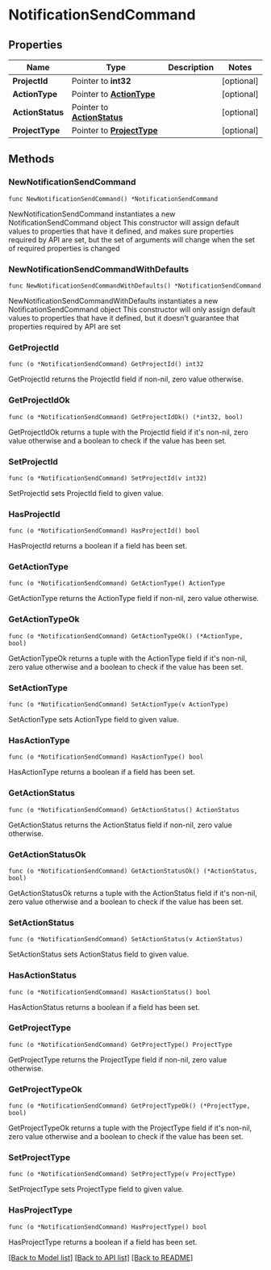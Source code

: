 # NotificationSendCommand

## Properties

Name | Type | Description | Notes
------------ | ------------- | ------------- | -------------
**ProjectId** | Pointer to **int32** |  | [optional] 
**ActionType** | Pointer to [**ActionType**](ActionType.md) |  | [optional] 
**ActionStatus** | Pointer to [**ActionStatus**](ActionStatus.md) |  | [optional] 
**ProjectType** | Pointer to [**ProjectType**](ProjectType.md) |  | [optional] 

## Methods

### NewNotificationSendCommand

`func NewNotificationSendCommand() *NotificationSendCommand`

NewNotificationSendCommand instantiates a new NotificationSendCommand object
This constructor will assign default values to properties that have it defined,
and makes sure properties required by API are set, but the set of arguments
will change when the set of required properties is changed

### NewNotificationSendCommandWithDefaults

`func NewNotificationSendCommandWithDefaults() *NotificationSendCommand`

NewNotificationSendCommandWithDefaults instantiates a new NotificationSendCommand object
This constructor will only assign default values to properties that have it defined,
but it doesn't guarantee that properties required by API are set

### GetProjectId

`func (o *NotificationSendCommand) GetProjectId() int32`

GetProjectId returns the ProjectId field if non-nil, zero value otherwise.

### GetProjectIdOk

`func (o *NotificationSendCommand) GetProjectIdOk() (*int32, bool)`

GetProjectIdOk returns a tuple with the ProjectId field if it's non-nil, zero value otherwise
and a boolean to check if the value has been set.

### SetProjectId

`func (o *NotificationSendCommand) SetProjectId(v int32)`

SetProjectId sets ProjectId field to given value.

### HasProjectId

`func (o *NotificationSendCommand) HasProjectId() bool`

HasProjectId returns a boolean if a field has been set.

### GetActionType

`func (o *NotificationSendCommand) GetActionType() ActionType`

GetActionType returns the ActionType field if non-nil, zero value otherwise.

### GetActionTypeOk

`func (o *NotificationSendCommand) GetActionTypeOk() (*ActionType, bool)`

GetActionTypeOk returns a tuple with the ActionType field if it's non-nil, zero value otherwise
and a boolean to check if the value has been set.

### SetActionType

`func (o *NotificationSendCommand) SetActionType(v ActionType)`

SetActionType sets ActionType field to given value.

### HasActionType

`func (o *NotificationSendCommand) HasActionType() bool`

HasActionType returns a boolean if a field has been set.

### GetActionStatus

`func (o *NotificationSendCommand) GetActionStatus() ActionStatus`

GetActionStatus returns the ActionStatus field if non-nil, zero value otherwise.

### GetActionStatusOk

`func (o *NotificationSendCommand) GetActionStatusOk() (*ActionStatus, bool)`

GetActionStatusOk returns a tuple with the ActionStatus field if it's non-nil, zero value otherwise
and a boolean to check if the value has been set.

### SetActionStatus

`func (o *NotificationSendCommand) SetActionStatus(v ActionStatus)`

SetActionStatus sets ActionStatus field to given value.

### HasActionStatus

`func (o *NotificationSendCommand) HasActionStatus() bool`

HasActionStatus returns a boolean if a field has been set.

### GetProjectType

`func (o *NotificationSendCommand) GetProjectType() ProjectType`

GetProjectType returns the ProjectType field if non-nil, zero value otherwise.

### GetProjectTypeOk

`func (o *NotificationSendCommand) GetProjectTypeOk() (*ProjectType, bool)`

GetProjectTypeOk returns a tuple with the ProjectType field if it's non-nil, zero value otherwise
and a boolean to check if the value has been set.

### SetProjectType

`func (o *NotificationSendCommand) SetProjectType(v ProjectType)`

SetProjectType sets ProjectType field to given value.

### HasProjectType

`func (o *NotificationSendCommand) HasProjectType() bool`

HasProjectType returns a boolean if a field has been set.


[[Back to Model list]](../README.md#documentation-for-models) [[Back to API list]](../README.md#documentation-for-api-endpoints) [[Back to README]](../README.md)



